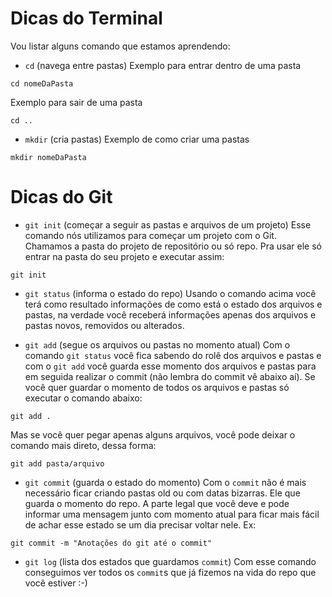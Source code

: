 # Dicas do Terminal
Vou listar alguns comando que estamos aprendendo:

- `cd` (navega entre pastas)
Exemplo para entrar dentro de uma pasta
```
cd nomeDaPasta
```
Exemplo para sair de uma pasta
```
cd ..
```

- `mkdir` (cria pastas)
Exemplo de como criar uma pastas
```
mkdir nomeDaPasta
```

# Dicas do Git

- `git init` (começar a seguir as pastas e arquivos de um projeto)
Esse comando nós utilizamos para começar um projeto com o Git.
Chamamos a pasta do projeto de repositório ou só repo. Pra usar ele só entrar na pasta do seu projeto e executar assim:

```
git init
```
- ```git status``` (informa o estado do repo)
Usando o comando acima você terá como resultado informações de como está o estado dos arquivos e pastas, na verdade você receberá informações apenas dos arquivos e pastas novos, removidos ou alterados.

- ```git add``` (segue os arquivos ou pastas no momento atual)
Com o comando ```git status``` você fica sabendo do rolê dos arquivos e pastas e com o ```git add``` você guarda esse momento dos arquivos e pastas para em seguida realizar o commit (não lembra do commit vê abaixo aí).
Se você quer guardar o momento de todos os arquivos e pastas só executar o comando abaixo:
```
git add .
```

Mas se você quer pegar apenas alguns arquivos, você pode deixar o comando mais direto, dessa forma:
```
git add pasta/arquivo
```

- `git commit` (guarda o estado do momento)
Com o `commit` não é mais necessário ficar criando pastas old ou com datas bizarras. Ele que guarda o momento do repo. A parte legal que você deve e pode informar uma mensagem junto com momento atual para ficar mais fácil de achar esse estado se um dia precisar voltar nele. Ex:

```
git commit -m "Anotações do git até o commit"
```
- `git log` (lista dos estados que guardamos `commit`)
Com esse comando conseguimos ver todos os `commit`s que já fizemos na vida do repo que você estiver :-)
